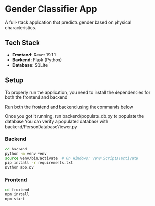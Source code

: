 # Gender Classifier App

A full-stack application that predicts gender based on physical characteristics.

## Tech Stack
- **Frontend**: React 19.1.1
- **Backend**: Flask (Python)
- **Database**: SQLite

## Setup
To properly run the application, you need to install the dependencies for both the frontend and backend

Run both the frontend and backend using the commands below

Once you got it running, run backend/populate_db.py to populate the database
You can verify a populated database with backend/PersonDatabaseViewer.py

### Backend
```bash
cd backend
python -m venv venv
source venv/bin/activate  # On Windows: venv\Scripts\activate
pip install -r requirements.txt
python app.py
```

### Frontend
```bash
cd frontend
npm install
npm start
```